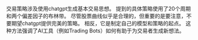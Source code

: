 交易策略涉及使用chatgpt生成基本交易思想。 提到的具体策略使用了20个周期和两个偏差因子的布林带。 尽管股票曲线似乎是合理的，但重要的是要注意，不要期望chatgpt提供完美的策略。 相反，它是制定自己的模型和策略的起点。 这种方法强调了AI工具（例如Trading Bots）如何有助于为交易者生成新想法。